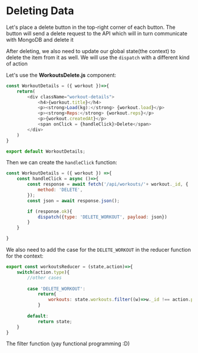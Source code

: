# Deleting Data

Let's place a delete button in the top-right corner of each button. The button will send a delete request to the API which will in turn communicate with MongoDB and delete it

After deleting, we also need to update our global state(the context) to delete the item from it as well. We will use the `dispatch` with a different kind of action

Let's use the **WorkoutsDelete.js** component:

```js
const WorkoutDetails = ({ workout })=>{
    return(
        <div className="workout-details">
            <h4>{workout.title}</h4>
            <p><strong>Load(kg):</strong> {workout.load}</p>
            <p><strong>Reps:</strong> {workout.reps}</p>
            <p>{workout.createdAt}</p>
            <span onClick = {handleClick}>Delete</span>
        </div>
    )
}

export default WorkoutDetails;
```

Then we can create the `handleClick` function:

```js
const WorkoutDetails = ({ workout }) =>{
    const handleClick = async ()=>{
        const response = await fetch('/api/workouts/'+ workout._id, {
            method: 'DELETE',
        });
        const json = await response.json();

        if (response.ok){
            dispatch({type: 'DELETE_WORKOUT', payload: json})
        }
    }

}
```

We also need to add the case for the `DELETE_WORKOUT` in the reducer function for the context:

```js
export const workoutsReducer = (state,action)=>{
    switch(action.type){
        //other cases
        
        case 'DELETE_WORKOUT':
            return{
                workouts: state.workouts.filter((w)=>w._id !== action.payload._id)
            }
        
        default:
            return state;
    }
}
```

The filter function (yay functional programming :D)